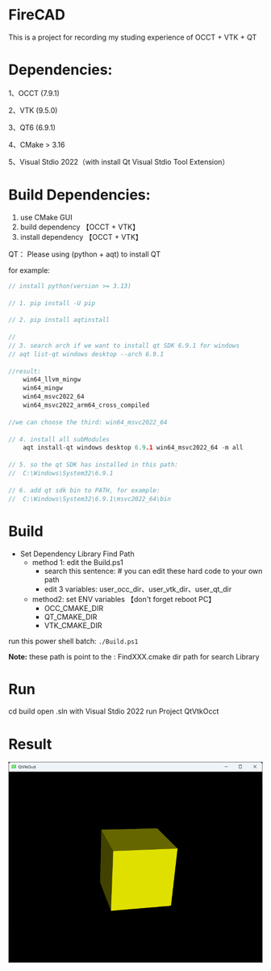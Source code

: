 # FireCAD
This is a project for recording my studing experience of OCCT + VTK + QT



# Dependencies:

1、OCCT  (7.9.1)

2、VTK (9.5.0)

3、QT6 (6.9.1)

4、CMake  > 3.16

5、Visual Stdio 2022（with install Qt Visual Stdio Tool Extension）



# Build Dependencies: 

1.  use CMake GUI 
2.  build dependency 【OCCT + VTK】
3.  install dependency 【OCCT + VTK】



QT： Please using (python + aqt) to install QT

for example:

```C++
// install python(version >= 3.13)

// 1. pip install -U pip

// 2. pip install aqtinstall

// 
// 3. search arch if we want to install qt SDK 6.9.1 for windows 
// aqt list-qt windows desktop --arch 6.9.1 

//result: 
	win64_llvm_mingw 
    win64_mingw 
    win64_msvc2022_64 
    win64_msvc2022_arm64_cross_compiled

//we can choose the third: win64_msvc2022_64

// 4. install all subModules
	aqt install-qt windows desktop 6.9.1 win64_msvc2022_64 -m all

// 5. so the qt SDK has installed in this path:
//  C:\Windows\System32\6.9.1

// 6. add qt sdk bin to PATH, for example:
//  C:\Windows\System32\6.9.1\msvc2022_64\bin


```



# Build

- Set Dependency Library Find Path
  - method 1:  edit the Build.ps1
    - search this sentence:  \# you can edit these hard code to your own path
    - edit 3 variables:  user_occ_dir、user_vtk_dir、user_qt_dir
  - method2: set ENV variables  【don't forget reboot PC】
    - OCC_CMAKE_DIR
    - QT_CMAKE_DIR
    - VTK_CMAKE_DIR



run this power shell batch:  `./Build.ps1`

**Note:**  these path is point to the :   FindXXX.cmake  dir path  for search Library





# Run
cd build
open .sln  with  Visual Stdio 2022
run Project QtVtkOcct 





# Result

![image-20250824153952170](./assets/FireCAD.png)
